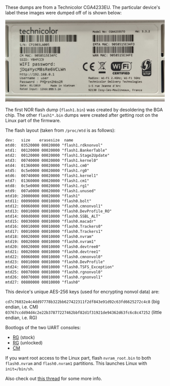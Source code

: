 These dumps are from a Technicolor CGA4233EU. The particular device's
label these images were dumped off of is shown below:

![label](label.jpg)


The first NOR flash dump (`flash1.bin`) was created by desoldering the BGA chip. The other `flash1*.bin` dumps were created after getting root on the Linux part of the firmware.

The flash layout (taken from `/proc/mtd` is as follows):

```
dev:   size    erasesize  name
mtd0:  03520000 00020000 "flash1.rdknonvol"
mtd1:  00120000 00020000 "flash1.BankerTable"
mtd2:  00120000 00020000 "flash1.Stage2Update"
mtd3:  00740000 00020000 "flash1.kernel0"
mtd4:  01360000 00020000 "flash1.cm0"
mtd5:  0c5e0000 00020000 "flash1.rg0"
mtd6:  00740000 00020000 "flash1.kernel1"
mtd7:  01360000 00020000 "flash1.cm1"
mtd8:  0c5e0000 00020000 "flash1.rg1"
mtd9:  007a0000 00020000 "flash1.unused"
mtd10: 20000000 00020000 "flash1"
mtd11: 00090000 00010000 "flash0.bolt"
mtd12: 00060000 00010000 "flash0.cmnonvol1"
mtd13: 00010000 00010000 "flash0.DevProfile_RO"
mtd14: 000d0000 00010000 "flash0.SSBL_ALT"
mtd15: 00030000 00010000 "flash0.macadr"
mtd16: 00010000 00010000 "flash0.Trackers0"
mtd17: 00010000 00010000 "flash0.Trackers1"
mtd18: 00020000 00010000 "flash0.nvram"
mtd19: 00020000 00010000 "flash0.nvram1"
mtd20: 00020000 00010000 "flash0.devtree0"
mtd21: 00020000 00010000 "flash0.devtree1"
mtd22: 00060000 00010000 "flash0.cmnonvol0"
mtd23: 00010000 00010000 "flash0.DevProfile"
mtd24: 00010000 00010000 "flash0.TSFS_Exception"
mtd25: 00070000 00010000 "flash0.rgnonvol0"
mtd26: 00070000 00010000 "flash0.rgnonvol1"
mtd27: 00800000 00010000 "flash0"
```

This device's unique AES-256 keys (used for encrypting nonvol data) are:

`cd7c76032e4c4dd97778b322bb627422311f2df843e91d92c63fd6625272c4c8` (big endian, i.e. CM)
`03767ccdd94d4c2e22b37877227462bbf82d1f31921de94362d63fc6c8c47252` (little endian, i.e. RG)

Bootlogs of the two UART consoles:

* [RG](bootlog_rg.txt) (stock)
* [RG](bootlog_rg_unlocked.txt) (unlocked)
* [CM](bootlog_cm.txt)

If you want root access to the Linux part, flash `nvram_root.bin` to both `flash0.nvram`
and `flash0.nvram1` partitions. This launches Linux with `init=/bin/sh`.

Also check out [this thread](https://github.com/jclehner/bcm2-utils/issues/34) for some more info.

